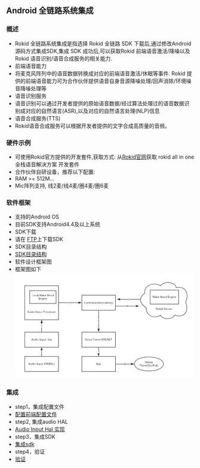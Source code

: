 ## Android 全链路系统集成

### 概述
- Rokid 全链路系统集成是指选择 Rokid 全链路 SDK 下载后,通过修改Android 源码方式集成SDK,集成 SDK 成功后,可以获取Rokid 前端语音激活/降噪以及 Rokid 语音识别/语音合成服务的相关能力.
 - 前端语音能力
  - 将麦克风阵列中的语音数据转换成对应的前端语音激活/休眠等事件. Rokid 提供的前端语音能力可为合作伙伴提供语音自身音源降噪处理/回声消除/环境噪音降噪处理等
 - 语音识别服务
  - 语音识别可以通过开发者提供的原始语音数据/经过算法处理过的语音数据识别成对应的自然语言(ASR),以及对应的自然语言处理(NLP)信息
 - 语音合成服务(TTS)
  - Rokid语音合成服务可以根据开发者提供的文字合成高质量的音频。

### 硬件示例
- 可使用Rokid官方提供的开发套件,获取方式: 从[Rokid官网](https://developer.rokid.com/#/)获取 rokid all in one 全栈语音解决方案 开发套件
- 合作伙伴自研设备，推荐以下配置:
 - RAM >= 512M...
 - Mic阵列支持, 线2麦/线4麦/圈4麦/圈6麦

### 软件框架
- 支持的Android OS
 - 目前SDK支持Android4.4及以上系统
- SDK下载
 - 请在 [FTP](ftp://ftp-customer.rokid-inc.com:9921/speech_sdk/v2/DNN/)上下载SDK
- SDK目录结构
 - [SDK目录结构](sdk_dir.md) 
- 软件设计框架图
 - 框架图如下 ![](../../img/softworare_frame.png)

### 集成
- step1，集成配置文件
 - [配置前端配置文件](introduce_config.md)
- step2, 集成audio HAL
 - [Audio Input Hal 实现](introduce_mic_array.md)
- step3，集成SDK
 - [集成sdk](introduce_prebuilt.md)
- step4，验证
 - [验证](test.md)

